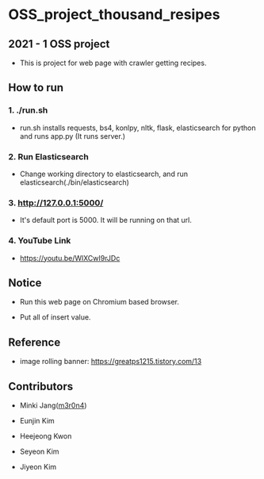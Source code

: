 # OSS_project_thousand_resipes

## 2021 - 1 OSS project

* This is project for web page with crawler getting recipes.

## How to run

### 1. ./run.sh
* run.sh installs requests, bs4, konlpy, nltk, flask, elasticsearch for python and runs app.py (It runs server.)

### 2. Run Elasticsearch
* Change working directory to elasticsearch, and run elasticsearch(./bin/elasticsearch)

### 3. http://127.0.0.1:5000/
* It's default port is 5000. It will be running on that url.

### 4. YouTube Link
* https://youtu.be/WlXCwI9rJDc

## Notice
* Run this web page on Chromium based browser.

* Put all of insert value.

## Reference
* image rolling banner: https://greatps1215.tistory.com/13

## Contributors
* Minki Jang([m3r0n4](https://www.notion.so/e3e14db05747481ea486ee01e3f04775))  

* Eunjin Kim  

* Heejeong Kwon  

* Seyeon Kim  

* Jiyeon Kim  

